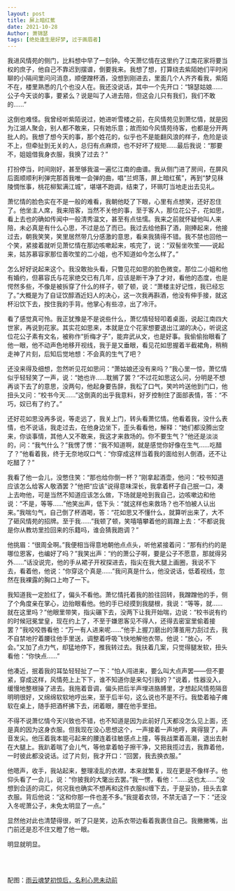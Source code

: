 ```yaml
---
layout: post
title: 屏上暗红蕉
date: 2021-10-28
Author: 萧锦瑟
tags: [绝处逢生是好梦, 过于画眉者]
---
```


我进风情苑的侧门，比料想中早了一刻钟。今天萧忆情在这里约了江南花家将要当权的庶子，他自己不靠迟到摆谱，倒要我来。我想了想，打算绕去紫陌她们平时闲聊的小隔间里问问消息，顺便蹭杯酒，没想到刚进去，里面几个人齐齐看我，紫陌不在，楼里熟悉的几个也没人在。我还没说话，其中一个先开口：“锦瑟姑娘……公子今天谈的事，要紧么？说是叫了人进去陪，但这会儿只有我们，我们不敢的……”

这倒也难怪。我曾经听紫陌说过，她进听雪楼之前，在风情苑见到萧忆情，就是因为江湖人聚会，别人都不敢来，只有她乐意；故而如今风情苑待客，也都是分开两批人的。我想了想今天的事，那个姓花的，似乎也不是能翻风浪的样子，危险是谈不上，但牵扯到无关的人，总归有点麻烦，也不好坏了规矩……最后我说：“那要不，姐姐借我身衣服，我换了过去？”

打扮停当，时间刚好，甚至够我温一遍忆江南的曲谱。我从侧门进了房间，在屏风后面顺顺利利弹完那首我唯一会弹的曲，唱“兰烬落，屏上暗红蕉”，再到“梦见秣陵惆怅事，桃花柳絮满江城”，堪堪不跑调，结束了，环珮叮当地走出去见礼。

萧忆情的脸色实在不是一般的难看，我朝他眨了下眼，心里有点想笑，还好忍住了。他坐主人席，我来陪客，当然不关他的事，至于客人，那位花公子，花如思，看上去也的确如传闻中一般清秀温文，甚至有点怯懦。我来之前就怀疑他叫人来陪，未必真是有什么心思，不过是怂了而已。我过去给他斟了酒，刚捧起来，他接过去，朝我笑笑，笑里居然带几分感激的意思，看来我猜得不错。我不禁也回他一个笑，紧接着就听见萧忆情在那边咳嗽起来，咳完了，说：“双髻坐吹笙——说起来，姑苏慕容家那位善吹笙的二小姐，也不知道如今怎么样了。”

怎么好好说起来这个。我没敢抬头看，只瞥见花如思的脸色微变。那位二小姐和他有婚约，但慕容氏与花家绝交已有几年，应该是断干净了才对，看他的态度，也是愕然多些，不像是被拆穿了什么的样子，顿了顿，说：“萧楼主好记性，我已经忘了。”大概是为了自证饮醇酒近妇人的决心，这一次我再斟酒，他没有伸手接，就这杯沿饮下去，按住我的手背。他掌心有些凉，出了冷汗。

看了感觉真可怜。我正犹豫是不是说些什么，萧忆情轻轻叩着桌面，说起江南四大世家，再说到花家。其实花如思来，本就是立个花家想要退出江湖的决心，听说这位花公子素有文名，被称作“折梅才子”，能弃武从文，也是好事。我偷偷抬眼看了他一眼，他不动声色地移开视线，我于是又垂眼，看见花如思握着半截裙角，稍稍走神了片刻，后知后觉地想：不会真的生气了吧？

还没来得及细想，忽然听见花如思问：“萧姑娘还没有来吗？”我心里一惊，萧忆情似乎轻轻笑了一声，说：“她也许……耽搁了罢？“不过花如思这么问，分明是不想再谈下去了的意思，没两句，他起身要告辞，我松了口气，笑吟吟送他到门口，他扭头又问：“校书今天……”这倒真的出乎我意料，好歹控制住了面部表情，答：“不巧，奴已有了约了。”

还好花如思没再多说，等走远了，我关上门，转头看萧忆情。他看着我，没什么表情，也不说话，我走过去，在他身边坐下，歪头看看他，解释：“她们都没腾出空来，你谈事情，其他人又不敢来，我这才来救场的。你不要生气？”他还是淡淡的，问：“我气什么？”我愣了愣：“我不知道啊，就是感觉你好像在生气……吃醋了？”他看着我，终于无奈地叹口气：“你穿成这样当着我的面给别人倒酒，还不让吃醋了？”

我看了他一会儿，没憋住笑：“那也给你倒一杯？”刚拿起酒壶，他问：“校书知道应该怎么给客人敬酒罢？”他把“应该”说得意味深长，我拿着杯子自己抿一口，凑上去吻他，可是当然不知道应该怎么做，下场就是呛到我自己，边咳嗽边和他说：“不是，等等……”他笑出声，低下头：“就这样也来救场？也不怕被人认出来。”我喘匀气，自己倒了杯酒喝，答：“花如思又不懂什么，就算听出来了，大不了砸风情苑的招牌。至于我……”我顿了顿，笑嘻嘻攀着他的肩蹭上去：“不都说我是你从教坊里捡回来的乐籍吗，谁会猜我跑调？”

他挑眉：“很周全啊。”我便相当得意地朝他点点头，听他紧接着问：“那有约约的是哪位恩客，也编好了吗？”我笑出声：“约的萧公子啊，要是公子不愿意，那就得另外……”话没说完，他的手从裙子开衩探进去，指尖在我大腿上画圈，我说不下去，看着他，他说：“你穿这个真是……”我问真是什么，他没说话，低着视线，忽然在我裸露的胸口上吻了一下。

我知道我一定脸红了，偏头不看他。萧忆情托着我的脸往回转，我蹭蹭他的手，侧了个角度亲在掌心，边抬眼看他。他的手已经摸到我腿根，我说：“等等，就……就在这里吗？”他眼里带笑，指尖碾下去，没两下让我开始喘，边说：“校书说有约的时候冠冕堂皇，现在约上了，不至于嫌恩客见不得人，还得去密室里偷着接罢？”我咬咬唇看他：“万一有人进来呢……”他手上握刀磨出的薄茧用力刮过去，我不自禁地拧着腰往他手里送，调整着呼吸飞快地解他衣带。他说：“放心，不会。”又加了点力气，却猛地停下，推我转过去。我扶着几案，只觉得腿发软，扭头看他：“你快点……”

他凑近，抿着我的耳坠轻轻扯了一下：“怕人闯进来，要么叫大点声罢——但不要紧，穿成这样，风情苑上上下下，谁不知道你是来勾引我的？”说着，性器没入，缓慢地整根操了进去。我拖着音调，偏头把后半声埋进胳膊里，才想起风情苑隔音明明很好，又绵绵软软地哼出来，至于后半句，这么说也不是不行。我垫着袖子瘫软在桌上，随手把酒杯拂下去，闭着眼，腰在他手里扭。

不得不说萧忆情今天兴致也不错，也不知道是因为此前好几天都没怎么见上面，还是真的因为这身衣服。但我现在没心思想这个，一声接着一声地哼，爽得狠了，声音发尖。他压着我本能弓起来的腰连着往敏感点上撞，等我战栗着高潮，退出去射在大腿上。我趴着喘了会儿气，等他拿着帕子擦干净，又把我揽过去，我靠着他，一时彼此都没说话。过了片刻，我才开口：“回罢，我去换衣服。”

他嗯声，收手，我站起来，整理凌乱的衣襟，本来就繁复，现在更是不像样子。他仰头看了一会儿，说：“你披我的大氅出去罢。”我一愣，看他：“……这也太……”没想到合适的词汇，何况我也确实不想再和这件衣服纠缠下去，于是妥协，扭头去拿衣服。背后他说：“这和你那一件也差不多。”我提着衣领，不禁无语了一下：“还没入冬呢萧公子，未免太明显了一点。”

显然他对此也清楚得很，听了只是笑，边系衣带边看着我裹住自己。我撇撇嘴，出门前还是忍不住又瞪了他一眼。

明显就明显。

<br>
<br>

配图：[雨云魂梦初惊后，名利心思未动前](https://eglantine-shell.github.io/dreamboat/manuscript11/ "manuscript11")
